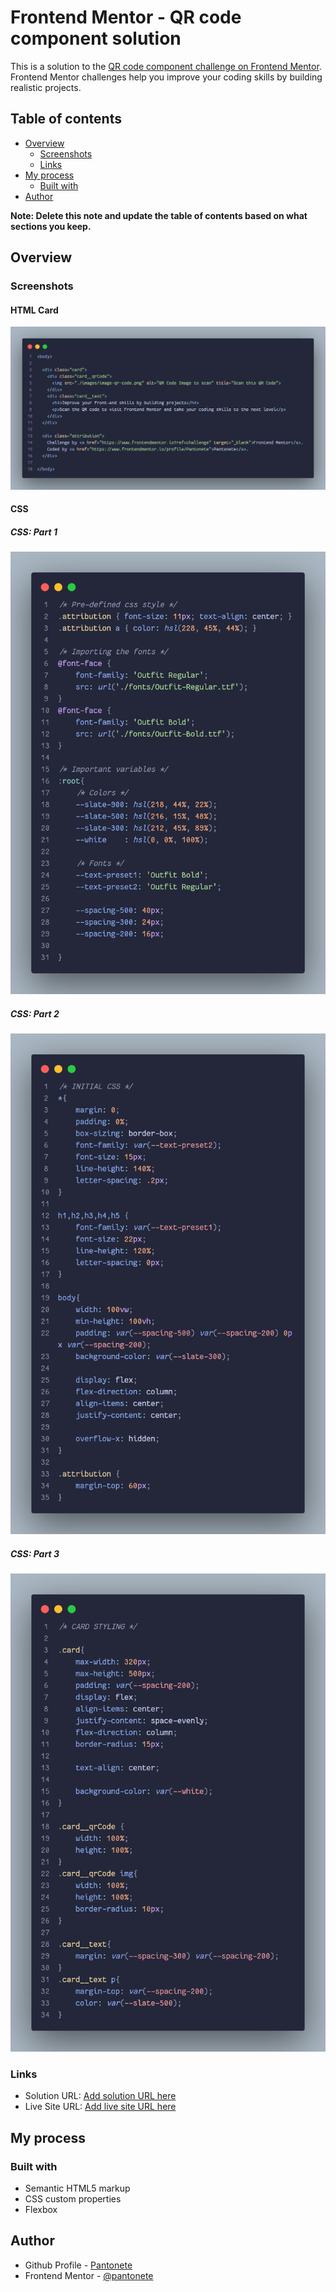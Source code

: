 # Frontend Mentor - QR code component solution

This is a solution to the [QR code component challenge on Frontend Mentor](https://www.frontendmentor.io/challenges/qr-code-component-iux_sIO_H). Frontend Mentor challenges help you improve your coding skills by building realistic projects. 

## Table of contents

- [Overview](#overview)
  - [Screenshots](#screenshot)
  - [Links](#links)
- [My process](#my-process)
  - [Built with](#built-with)
- [Author](#author)

**Note: Delete this note and update the table of contents based on what sections you keep.**

## Overview

### Screenshots

#### HTML Card

![HTML](./screenshots/html.png)

#### CSS

##### CSS: Part 1

![CSS](./screenshots/css1.png)

##### CSS: Part 2

![CSS](./screenshots/css2.png)

##### CSS: Part 3

![CSS](./screenshots/css3.png)

### Links

- Solution URL: [Add solution URL here](https://your-solution-url.com)
- Live Site URL: [Add live site URL here](https://your-live-site-url.com)

## My process

### Built with

- Semantic HTML5 markup
- CSS custom properties
- Flexbox

## Author

- Github Profile - [Pantonete](https://github.com/Pantonete)
- Frontend Mentor - [@pantonete](https://www.frontendmentor.io/profile/Pantonete)